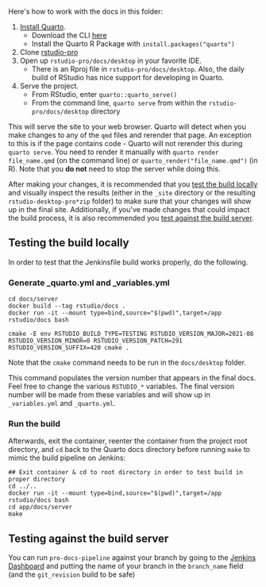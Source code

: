 Here's how to work with the docs in this folder:

1. [Install Quarto](https://quarto.org/docs/getting-started/installation.html). 
    * Download the CLI [here](https://github.com/quarto-dev/quarto-cli/releases/latest)
    * Install the Quarto R Package with `install.packages("quarto")`
2. Clone [rstudio-pro](https://github.com/rstudio/rstudio-pro)
3. Open up `rstudio-pro/docs/desktop` in your favorite IDE. 
    * There is an Rproj file in `rstudio-pro/docs/desktop`. Also, the daily build of RStudio has nice support for developing in Quarto.
4. Serve the project. 
    * From RStudio, enter `quarto::quarto_serve()`
    * From the command line, `quarto serve` from within the `rstudio-pro/docs/desktop` directory

This will serve the site to your web browser. Quarto will detect when you make changes to any of the `qmd` files and rerender that page. 
An exception to this is if the page contains code - Quarto will not rerender this during `quarto serve`. 
You need to render it manually with `quarto render file_name.qmd` (on the command line) or `quarto_render("file_name.qmd")` (in R). 
Note that you **do not** need to stop the server while doing this.

After making your changes, it is recommended that you [test the build locally](#test-local) and visually inspect the results (either in the `_site` directory or the resulting `rstudio-desktop-pro*zip` folder) to make sure that your changes will show up in the final site. Additionally, if you've made changes that could impact the build process, it is also recommended you [test against the build server](#test-build-server).

## <a id="test-local"></a>Testing the build locally

In order to test that the Jenkinsfile build works properly, do the following.

### <a id="generate"></a> Generate \_quarto.yml and \_variables.yml

```
cd docs/server
docker build --tag rstudio/docs .
docker run -it --mount type=bind,source="$(pwd)",target=/app rstudio/docs bash

cmake -E env RSTUDIO_BUILD_TYPE=TESTING RSTUDIO_VERSION_MAJOR=2021-08 RSTUDIO_VERSION_MINOR=0 RSTUDIO_VERSION_PATCH=291 RSTUDIO_VERSION_SUFFIX=420 cmake .
```
Note that the `cmake` command needs to be run in the `docs/desktop` folder.

This command populates the version number that appears in the final docs. 
Feel free to change the various `RSTUDIO_*` variables.
The final version number will be made from these variables and will show up in `_variables.yml` and `_quarto.yml`.

### <a id="local-run"></a>Run the build

Afterwards, exit the container, reenter the container from the project root directory, and `cd` back to the Quarto docs directory before running `make` to mimic the build pipeline on Jenkins: 

```
## Exit container & cd to root directory in order to test build in proper directory
cd ../..
docker run -it --mount type=bind,source="$(pwd)",target=/app rstudio/docs bash
cd app/docs/server
make
```

## <a id="test-build-server"></a>Testing against the build server

You can run `pro-docs-pipeline` against your branch by going to the [Jenkins Dashboard](https://build.rstudioservices.com/job/IDE/job/pro-docs-pipeline/build?delay=0sec) and putting the name of your branch in the `branch_name` field (and the `git_revision` build to be safe)
